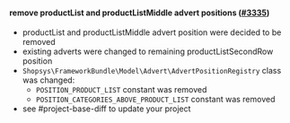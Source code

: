 #### remove productList and productListMiddle advert positions ([#3335](https://github.com/shopsys/shopsys/pull/3335))

-   productList and productListMiddle advert position were decided to be removed
-   existing adverts were changed to remaining productListSecondRow position
-   `Shopsys\FrameworkBundle\Model\Advert\AdvertPositionRegistry` class was changed:
    -   `POSITION_PRODUCT_LIST` constant was removed
    -   `POSITION_CATEGORIES_ABOVE_PRODUCT_LIST` constant was removed
-   see #project-base-diff to update your project
